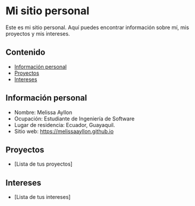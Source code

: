 # Mi sitio personal
Este es mi sitio personal. Aquí puedes encontrar información sobre mí, mis
proyectos y mis intereses.
## Contenido
* [Información personal](#información-personal)
* [Proyectos](#proyectos)
* [Intereses](#intereses)
## Información personal
* Nombre: Melissa Ayllon
* Ocupación: Estudiante de Ingeniería de Software
* Lugar de residencia: Ecuador, Guayaquil.
* Sitio web: https://melissaayllon.github.io
## Proyectos
* [Lista de tus proyectos]
## Intereses
* [Lista de tus intereses]
